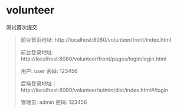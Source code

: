 # volunteer
测试首次提交
> 前台首页地址: http://localhost:8080/volunteer/front/index.html
>
> 前台登录地址: http://localhost:8080/volunteer/front/pages/login/login.html
>
> 用户: user 密码: 123456
>
> 后端登录地址：http://localhost:8080/volunteer/admin/dist/index.html#/login
>
> 管理员: admin   密码: 123456
